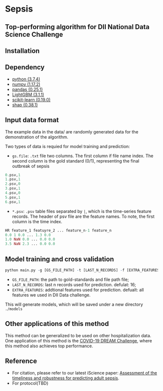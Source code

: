 # Sepsis
## Top-performing algorithm for DII National Data Science Challenge

## Installation

## Dependency

* [python (3.7.4)](https://www.python.org/)
* [numpy (1.17.2)](https://numpy.org/)
* [pandas (0.25.1)](https://pandas.pydata.org/)
* [LightGBM (3.1.1)](https://pypi.org/project/lightgbm/)
* [scikit-learn (0.19.0)](https://scikit-learn.org/stable/) 
* [shap (0.38.1)](https://pypi.org/project/shap/)
## Input data format

The example data in the data/ are randomly generated data for the demonstration of the algorithm.

Two types of data is requied for model training and prediction:
* `gs.file`: `.txt` file two columns. The first column if file name index. The second column is the gold standard (0/1), representing the final outbreak of sepsis

``` r
0.psv,1
1.psv,1
2.psv,0
3.psv,1
4.psv,0
5.psv,1
6.psv,1
``` 

* `*.psv`: `.psv` table files separated by `|`, which is the time-series feature records.
	The header of psv file are the feature names. To note, the first column is the time index.

``` r
HR feature_1 featuyre_2 ... feature_n-1 feature_n
0.0 1 0.0 ... 1.3 0.0 
1.0 NaN 0.0 ... 0.0 0.0
3.5 NaN 2.3 ... 0.0 0.0
```
## Model training and cross validation
``` r
python main.py -g [GS_FILE_PATH] -t [LAST_N_RECORDS] -f [EXTRA_FEATURES]
```
* `GS_FILE_PATH`: the path to gold-standards and file path file;
* `LAST_N_RECORDS`: last n records used for prediction. defulat: 16;
* `EXTRA_FEATURES`: addtional features used for prediction. defualt: all features we used in DII Data challenge.

This will generate models, which will be saved under a new directory `./models`

## Other applications of this method

This method can be generalized to be used on other hospitalization data. One application of this method is the [COVID-19 DREAM Challenge](https://www.synapse.org/#!Synapse:syn21849255/wiki/602411), where this method also achieves top performance.

## Reference
* For citation, please refer to our latest iScience paper: [Assessment of the timeliness and robustness for predicting adult sepsis](https://www.sciencedirect.com/science/article/pii/S2589004221000742).
* For protocol(TBD)
